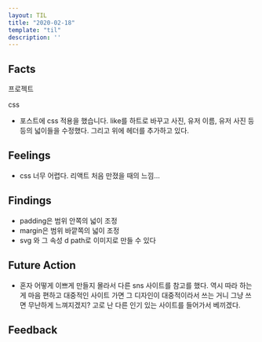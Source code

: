 ```yaml
---
layout: TIL
title: "2020-02-18"
template: "til"
description: ''
---
```


## Facts

프로젝트

css
- 포스트에 css 적용을 했습니다. like를 하트로 바꾸고 사진, 유저 이름, 유저 사진 등등의 넓이들을 수정했다. 그리고 위에 헤더를 추가하고 있다.

## Feelings

- css 너무 어렵다. 리액트 처음 만졌을 때의 느낌...

## Findings

- padding은 범위 안쪽의 넓이 조정
- margin은 범위 바깥쪽의 넓이 조정
- svg 와 그 속성 d path로 이미지로 만들 수 있다

## Future Action

- 혼자 어떻게 이쁘게 만들지 몰라서 다른 sns 사이트를 참고를 했다. 역시 따라 하는 게 마음 편하고 대중적인 사이트 가면 그 디자인이 대중적이라서 쓰는 거니 그냥 쓰면 무난하게 느껴지겠지? 고로 난 다른 인기 있는 사이트를 들어가서 베끼겠다.

## Feedback